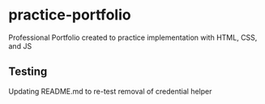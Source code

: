 # practice-portfolio
Professional Portfolio created to practice implementation with HTML, CSS, and JS

## Testing
Updating README.md to re-test removal of credential helper